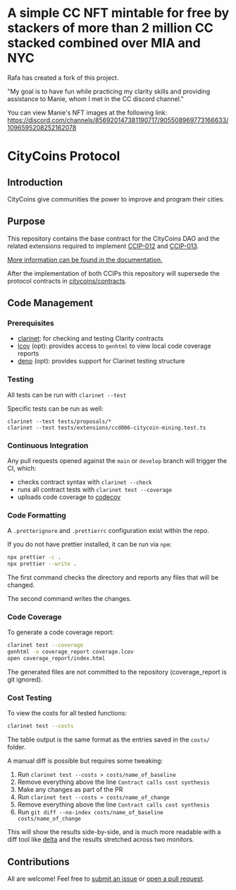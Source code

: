 # A simple CC NFT mintable for free by stackers of more than 2 million CC stacked combined over MIA and NYC
Rafa has created a fork of this project. 

"My goal is to have fun while practicing my clarity skills and providing assistance to Manie, whom I met in the CC discord channel."

 You can view Manie's NFT images at the following link:  https://discord.com/channels/856920147381190717/905508969773166633/1096595208252162078
 
# CityCoins Protocol

## Introduction

CityCoins give communities the power to improve and program their cities.

## Purpose

This repository contains the base contract for the CityCoins DAO and the related extensions required to implement [CCIP-012](https://github.com/citycoins/governance/blob/main/ccips/ccip-012/ccip-012-stabilize-emissions-and-treasuries.md) and [CCIP-013](https://github.com/citycoins/governance/blob/main/ccips/ccip-013/ccip-013-stabilize-protocol-and-simplify-contracts.md).

[More information can be found in the documentation.](https://docs.citycoins.co)

After the implementation of both CCIPs this repository will supersede the protocol contracts in [citycoins/contracts](https://github.com/citycoins/contracts).

## Code Management

### Prerequisites

- [clarinet](https://github.com/hirosystems/clarinet): for checking and testing Clarity contracts
- [lcov](https://github.com/linux-test-project/lcov) (opt): provides access to `genhtml` to view local code coverage reports
- [deno](https://deno.land/manual@v1.30.3/getting_started/installation) (opt): provides support for Clarinet testing structure

### Testing

All tests can be run with `clarinet --test`

Specific tests can be run as well:

```
clarinet --test tests/proposals/*
clarinet --test tests/extensions/ccd006-citycoin-mining.test.ts
```

### Continuous Integration

Any pull requests opened against the `main` or `develop` branch will trigger the CI, which:

- checks contract syntax with `clarinet --check`
- runs all contract tests with `clarinet test --coverage`
- uploads code coverage to [codecov](https://app.codecov.io/gh/citycoins/protocol)

### Code Formatting

A `.pretterignore` and `.prettierrc` configuration exist within the repo.

If you do not have prettier installed, it can be run via `npm`:

```bash
npx prettier -c .
npx prettier --write .
```

The first command checks the directory and reports any files that will be changed.

The second command writes the changes.

### Code Coverage

To generate a code coverage report:

```bash
clarinet test --coverage
genhtml -o coverage_report coverage.lcov
open coverage_report/index.html
```

The generated files are not committed to the repository (coverage_report is git ignored).

### Cost Testing

To view the costs for all tested functions:

```bash
clarinet test --costs
```

The table output is the same format as the entries saved in the `costs/` folder.

A manual diff is possible but requires some tweaking:

1. Run `clarinet test --costs > costs/name_of_baseline`
2. Remove everything above the line `Contract calls cost synthesis`
3. Make any changes as part of the PR
4. Run `clarinet test --costs > costs/name_of_change`
5. Remove everything above the line `Contract calls cost synthesis`
6. Run `git diff --no-index costs/name_of_baseline costs/name_of_change`

This will show the results side-by-side, and is much more readable with a diff tool like [delta](https://github.com/dandavison/delta) and the results stretched across two monitors.

## Contributions

All are welcome! Feel free to [submit an issue](https://github.com/citycoins/protocol/issues) or [open a pull request](https://github.com/citycoins/protocol/pulls).
